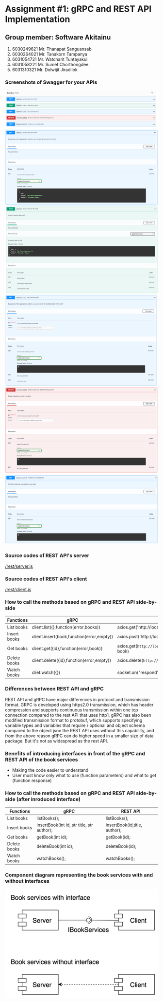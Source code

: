 # Assignment #1: gRPC and REST API Implementation

## Group member: Software Akitainu
1. 6030249621 Mr. Thanapat Sanguansab
2. 6030264021 Mr. Tanakorn Tampanya
3. 6031054721 Mr. Watcharit Tuntayakul
4. 6031058221 Mr. Sumet Chorthongdee
5. 6031310321 Mr. Dolwijit Jiradilok

### Screenshots of Swagger for your APIs
![](swagger.PNG?raw=true)
![](list.PNG?raw=true)
![](insert.PNG?raw=true)
![](get.PNG?raw=true)
![](delete.PNG?raw=true)
![](watch.PNG?raw=true)

### Source codes of REST API's server
[/rest/server.js](https://github.com/2110521-2563-1-Software-Architecture/software-akitainu-assignment-1/blob/master/rest/server.js)

### Source codes of REST API's client
[/rest/client.js](https://github.com/2110521-2563-1-Software-Architecture/software-akitainu-assignment-1/blob/master/rest/server.js)

### How to call the methods based on gRPC and REST API side-by-side
| Functions | gRPC | REST API |
|--|--|--|
| List books | client.list({},function(error,books)) |axios.get('http://localhost:10000/books')  |
| Insert books | client.insert(book,function(error,empty)) | axios.post('http://localhost:10000/books', book) |
| Get books | client.get({id},function(error,book)) | axios.get(`http://localhost:1000/books/${id}`, book) |
| Delete books | client.delete({id},function(error,empty)) | axios.delete(`http://localhost:10000/books/${id}`) |
| Watch books | cliet.watch({}) | socket.on("respond",function(msg)) |

### Differences between REST API and gRPC
REST API and gRPC have major differences in protocol and transmission format. GRPC is developed using https2.0 transmission, which has header compression and supports continuous transmission within one tcp connection compared to the rest API that uses http1, gRPC has also been modified transmission format to protobuf, which supports specifying variable types and variables that require / optional and object schema compared to the object json the REST API uses without this capability, and from the above reason gRPC can do higher speed in a smaller size of data package. But it's not as widespread as the rest API.

### Benefits of introducing interfaces in front of the gRPC and REST API of the book services
- Making the code easier to understand 
- User must know only what to use (function parameters) and what to get (function response)


### How to call the methods based on gRPC and REST API side-by-side (after inroduced interface)
| Functions | gRPC | REST API |
|--|--|--|
| List books | listBooks(); |  listBooks(); |
| Insert books |insertBook(int id, str title, str author);  | insertBook(id,title, author); |
| Get books | getBook(int id); |  getBook(id);|
| Delete books | deleteBook(int id); | deleteBook(id); |
| Watch books | watchBooks(); | watchBooks(); |

### Component diagram representing the book services with and without interfaces
![](component_diagrams.png?raw=true)
